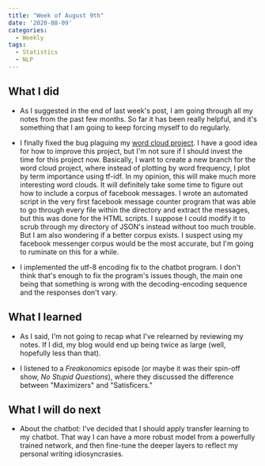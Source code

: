 ```yaml
---
title: "Week of August 9th"
date: '2020-08-09'
categories:
  - Weekly
tags:
  - Statistics
  - NLP
---
```


## What I did

- As I suggested in the end of last week's post, I am going through all my notes from the past few months. So far it has been really helpful, and it's something that I am going to keep forcing myself to do regularly.

- I finally fixed the bug plaguing my [word cloud project](https://github.com/jthaller/word_cloud). I have a good idea for how to improve this project, but I'm not sure if I should invest the time for this project now. Basically, I want to create a new branch for the word cloud project, where instead of plotting by word frequency, I plot by term importance using tf-idf. In my opinion, this will make much more interesting word clouds. It will definitely take some time to figure out how to include a corpus of facebook messages. I wrote an automated script in the very first facebook message counter program that was able to go through every file within the directory and extract the messages, but this was done for the HTML scripts. I suppose I could modify it to scrub through my directory of JSON's instead without too much trouble. But I am also wondering if a better corpus exists. I suspect using my facebook messenger corpus would be the most accurate, but I'm going to ruminate on this for a while.

- I implemented the utf-8 encoding fix to the chatbot program. I don't think that's enough to fix the program's issues though, the main one being that something is wrong with the decoding-encoding sequence and the responses don't vary.

## What I learned

- As I said, I'm not going to recap what I've relearned by reviewing my notes. If I did, my blog would end up being twice as large (well, hopefully less than that).

- I listened to a *Freakonomics* episode (or maybe it was their spin-off show, *No Stupid Questions*), where they discussed the difference between "Maximizers" and "Satisficers."  

## What I will do next

- About the chatbot: I've decided that I should apply transfer learning to my chatbot. That way I can have a more robust model from a powerfully trained network, and then fine-tune the deeper layers to reflect my personal writing idiosyncrasies.
